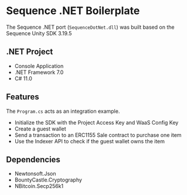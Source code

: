 # Sequence .NET Boilerplate

The Sequence .NET port (`SequenceDotNet.dll`) was built based on the Sequence Unity SDK 3.19.5

## .NET Project

- Console Application
- .NET Framework 7.0
- C# 11.0

## Features

The `Program.cs` acts as an integration example.
- Initialize the SDK with the Project Access Key and WaaS Config Key
- Create a guest wallet
- Send a transaction to an ERC1155 Sale contract to purchase one item
- Use the Indexer API to check if the guest wallet owns the item 

## Dependencies

- Newtonsoft.Json
- BountyCastle.Cryptography
- NBitcoin.Secp256k1
